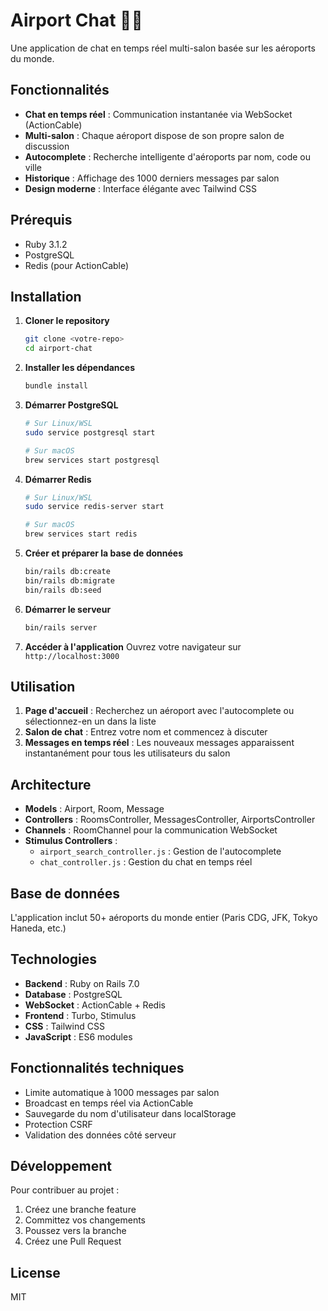 # Airport Chat 🛫💬

Une application de chat en temps réel multi-salon basée sur les aéroports du monde.

## Fonctionnalités

- **Chat en temps réel** : Communication instantanée via WebSocket (ActionCable)
- **Multi-salon** : Chaque aéroport dispose de son propre salon de discussion
- **Autocomplete** : Recherche intelligente d'aéroports par nom, code ou ville
- **Historique** : Affichage des 1000 derniers messages par salon
- **Design moderne** : Interface élégante avec Tailwind CSS

## Prérequis

- Ruby 3.1.2
- PostgreSQL
- Redis (pour ActionCable)

## Installation

1. **Cloner le repository**
   ```bash
   git clone <votre-repo>
   cd airport-chat
   ```

2. **Installer les dépendances**
   ```bash
   bundle install
   ```

3. **Démarrer PostgreSQL**
   ```bash
   # Sur Linux/WSL
   sudo service postgresql start
   
   # Sur macOS
   brew services start postgresql
   ```

4. **Démarrer Redis**
   ```bash
   # Sur Linux/WSL
   sudo service redis-server start
   
   # Sur macOS
   brew services start redis
   ```

5. **Créer et préparer la base de données**
   ```bash
   bin/rails db:create
   bin/rails db:migrate
   bin/rails db:seed
   ```

6. **Démarrer le serveur**
   ```bash
   bin/rails server
   ```

7. **Accéder à l'application**
   Ouvrez votre navigateur sur `http://localhost:3000`

## Utilisation

1. **Page d'accueil** : Recherchez un aéroport avec l'autocomplete ou sélectionnez-en un dans la liste
2. **Salon de chat** : Entrez votre nom et commencez à discuter
3. **Messages en temps réel** : Les nouveaux messages apparaissent instantanément pour tous les utilisateurs du salon

## Architecture

- **Models** : Airport, Room, Message
- **Controllers** : RoomsController, MessagesController, AirportsController
- **Channels** : RoomChannel pour la communication WebSocket
- **Stimulus Controllers** : 
  - `airport_search_controller.js` : Gestion de l'autocomplete
  - `chat_controller.js` : Gestion du chat en temps réel

## Base de données

L'application inclut 50+ aéroports du monde entier (Paris CDG, JFK, Tokyo Haneda, etc.)

## Technologies

- **Backend** : Ruby on Rails 7.0
- **Database** : PostgreSQL
- **WebSocket** : ActionCable + Redis
- **Frontend** : Turbo, Stimulus
- **CSS** : Tailwind CSS
- **JavaScript** : ES6 modules

## Fonctionnalités techniques

- Limite automatique à 1000 messages par salon
- Broadcast en temps réel via ActionCable
- Sauvegarde du nom d'utilisateur dans localStorage
- Protection CSRF
- Validation des données côté serveur

## Développement

Pour contribuer au projet :

1. Créez une branche feature
2. Committez vos changements
3. Poussez vers la branche
4. Créez une Pull Request

## License

MIT
